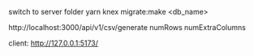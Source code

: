switch to server folder
yarn knex migrate:make <db_name>

http://localhost:3000/api/v1/csv/generate
numRows
numExtraColumns

client: http://127.0.0.1:5173/

